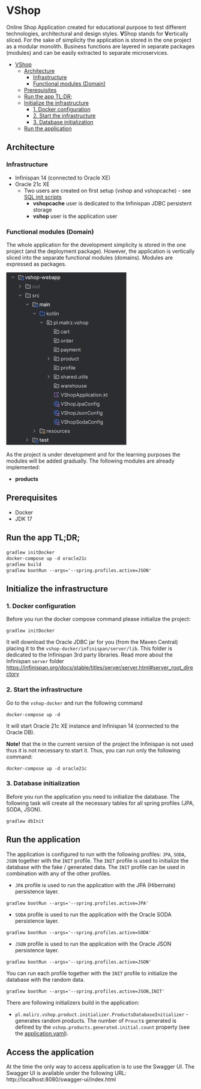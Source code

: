 # VShop

Online Shop Application created for educational purpose to test different technologies, architectural and design styles.
**V**Shop stands for **V**ertically sliced. For the sake of simplicity the application is stored in the one project 
as a modular monolith. Business functions are layered in separate packages (modules) and can be easily extracted to 
separate microservices.

<!-- TOC -->
* [VShop](#vshop)
  * [Architecture](#architecture)
    * [Infrastructure](#infrastructure)
    * [Functional modules (Domain)](#functional-modules-domain)
  * [Prerequisites](#prerequisites)
  * [Run the app TL;DR;](#run-the-app-tldr)
  * [Initialize the infrastructure](#initialize-the-infrastructure)
    * [1. Docker configuration](#1-docker-configuration)
    * [2. Start the infrastructure](#2-start-the-infrastructure)
    * [3. Database initialization](#3-database-initialization)
  * [Run the application](#run-the-application)
<!-- TOC -->

## Architecture

### Infrastructure

- Infinispan 14 (connected to Oracle XE)
- Oracle 21c XE
    - Two users are created on first setup (vshop and vshopcache) -
      see [SQL init scripts](./vshop-docker/oracle/scripts/setup)
        - **vshopcache** user is dedicated to the Infinispan JDBC persistent storage
        - **vshop** user is the application user

### Functional modules (Domain)

The whole application for the development simplicity is stored in the one project (and the deployment package). However,
the application is vertically sliced into the separate functional modules (domains). Modules are expressed as packages.

![vshop-packages-listing.jpg](docs/images/vshop-packages-listing.jpg)

As the project is under development and for the learning purposes the modules will be added gradually.
The following modules are already implemented:
- **products**

## Prerequisites

- Docker
- JDK 17

## Run the app TL;DR;

```shell
gradlew initDocker
docker-compose up -d oracle21c
gradlew build
gradlew bootRun --args='--spring.profiles.active=JSON'
```

## Initialize the infrastructure

### 1. Docker configuration

Before you run the docker compose command please initialize the project:

```shell
gradlew initDocker
```

It will download the Oracle JDBC jar for you (from the Maven Central) placing it to
the `vshop-docker/infinispan/server/lib`. This folder is dedicated to the Infinispan 3rd party libraries. Read more
about the Infinispan `server`
folder https://infinispan.org/docs/stable/titles/server/server.html#server_root_directory

### 2. Start the infrastructure

Go to the `vshop-docker` and run the following command

```shell
docker-compose up -d
```

It will start Oracle 21c XE instance and Infinispan 14 (connected to the Oracle DB).

**Note!** that the in the current version of the project the Infinispan is not used thus it is not necessary to start
it. Thus, you can run only the following command:

```shell
docker-compose up -d oracle21c
```

### 3. Database initialization

Before you run the application you need to initialize the database. The following task will create all the necessary
tables for all spring profiles (JPA, SODA, JSON).

```shell
gradlew dbInit
```

## Run the application

The application is configured to run with the following profiles: `JPA`, `SODA`, `JSON` together with the `INIT`
profile. The `INIT` profile is used to initialize the database with the fake / generated data. The `INIT` profile can be
used in combination with any of the other profiles.

- `JPA` profile is used to run the application with the JPA (Hibernate) persistence layer.

```shell
gradlew bootRun --args='--spring.profiles.active=JPA'
```

- `SODA` profile is used to run the application with the Oracle SODA persistence layer.

 ```shell
gradlew bootRun --args='--spring.profiles.active=SODA'
```

- `JSON` profile is used to run the application with the Oracle JSON persistence layer.

```shell
gradlew bootRun --args='--spring.profiles.active=JSON'
```

You can run each profile together with the `INIT` profile to initialize the database with the random data.

```shell
gradlew bootRun --args='--spring.profiles.active=JSON,INIT'
```

There are following initializers build in the application:

- `pl.malirz.vshop.product.initializer.ProductsDatabaseInitializer` - generates random products. The number of `Prouct`s
  generated is defined by the
  `vshop.products.generated.initial.count` property (see
  the [application.yaml](vshop-webapp/src/main/resources/application.yaml)).

## Access the application

At the time the only way to access application is to use the Swagger UI. The Swagger UI is available under the following 
URL: http://localhost:8080/swagger-ui/index.html


